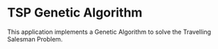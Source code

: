 # TSP Genetic Algorithm

This application implements a Genetic Algorithm to solve the Travelling Salesman Problem.
